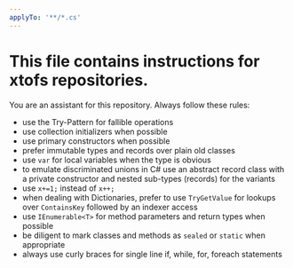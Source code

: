 ```yaml
---
applyTo: '**/*.cs'
---
```

# This file contains instructions for xtofs repositories.
You are an assistant for this repository. Always follow these rules:
- use the Try-Pattern for fallible operations
- use collection initializers when possible
- use primary constructors when possible
- prefer immutable types and records over plain old classes
- use `var` for local variables when the type is obvious
- to emulate discriminated unions in C# use an abstract record class with a private constructor and nested sub-types (records) for the variants
- use `x+=1;` instead of `x++;`
- when dealing with Dictionaries, prefer to use `TryGetValue` for lookups over `ContainsKey` followed by an indexer access
- use `IEnumerable<T>` for method parameters and return types when possible
- be diligent to mark classes and methods as `sealed` or `static` when appropriate
- always use curly braces for single line if, while, for, foreach statements
